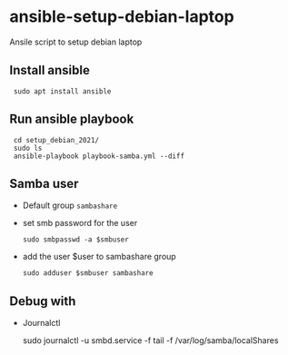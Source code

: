 # ansible-setup-debian-laptop

Ansile script to setup debian laptop

## Install ansible

     sudo apt install ansible

## Run ansible playbook

     cd setup_debian_2021/
     sudo ls
     ansible-playbook playbook-samba.yml --diff

## Samba user

- Default group ```sambashare```
- set smb password for the user

      sudo smbpasswd -a $smbuser

- add the user $user to sambashare group

      sudo adduser $smbuser sambashare

## Debug with 

- Journalctl

     sudo journalctl -u smbd.service -f
     tail -f /var/log/samba/localShares
